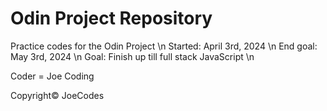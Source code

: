 # Odin Project Repository

Practice codes for the Odin Project \n
Started: April 3rd, 2024 \n
End goal: May 3rd, 2024 \n
Goal: Finish up till full stack JavaScript \n

Coder = Joe Coding

Copyright© JoeCodes